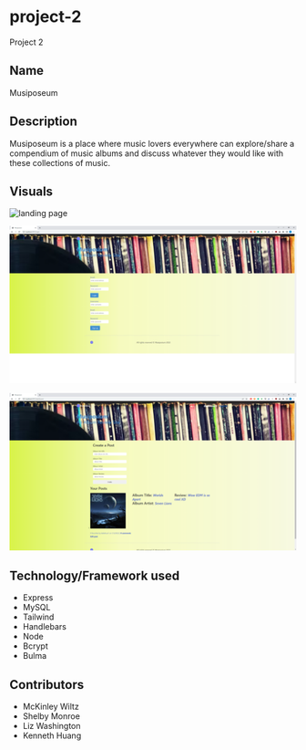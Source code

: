 # project-2

Project 2

## Name

Musiposeum 

## Description

Musiposeum is a place where music lovers everywhere can explore/share a compendium of music albums and discuss whatever they would like with these collections of music.

## Visuals

![landing page](/public/images/Landing%20Page.png)

![login/signup page](/public/images/Login-Sign-Up.png)

![dashboard page](/public/images/Dashboard.png)

## Technology/Framework used

- Express
- MySQL
- Tailwind
- Handlebars
- Node
- Bcrypt
- Bulma


## Contributors

* McKinley Wiltz
* Shelby Monroe
* Liz Washington
* Kenneth Huang

